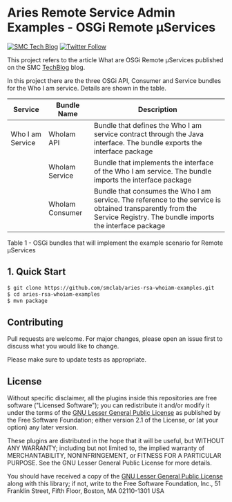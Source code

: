 # Aries Remote Service Admin Examples - OSGi Remote µServices
[![SMC Tech Blog](https://img.shields.io/badge/Mainteiner-SMC%20Tech%20Blog-blue)](https://techblog.smc.it) [![Twitter Follow](https://img.shields.io/twitter/follow/SMCpartner.svg?style=social&label=%40SMCpartner%20on%20Twitter&style=plastic)](https://twitter.com/SMCpartner) 

This project refers to the article What are OSGi Remote µServices published 
on the SMC [TechBlog](https://techblog.smc.it) blog.

In this project there are the three OSGi API, Consumer and Service bundles for 
the Who I am service. Details are shown in the table.

| Service              | Bundle Name     | Description                                                  |
| -------------------- | --------------- | ------------------------------------------------------------ |
| Who I am Service     | WhoIam API      | Bundle that defines the Who I am service contract through the Java interface. The bundle exports the interface package |
|                      | WhoIam Service  | Bundle that implements the interface of the Who I am service. The bundle imports the interface package |
|                      | WhoIam Consumer | Bundle that consumes the Who I am service. The reference to the service is obtained transparently from the Service Registry. The bundle imports the interface package |

Table 1 - OSGi bundles that will implement the example scenario for Remote µServices


## 1. Quick Start

```bash
$ git clone https://github.com/smclab/aries-rsa-whoiam-examples.git
$ cd aries-rsa-whoiam-examples
$ mvn package
```


## Contributing
Pull requests are welcome. For major changes, please open an issue first to 
discuss what you would like to change.

Please make sure to update tests as appropriate.


## License

Without specific disclaimer, all the plugins inside this repositories are free
software ("Licensed Software"); you can redistribute it and/or modify it under
the terms of the [GNU Lesser General Public License](http://www.gnu.org/licenses/lgpl-2.1.html)
as published by the Free Software Foundation; either version 2.1 of the License,
or (at your option) any later version.

These plugins are distributed in the hope that it will be useful, but WITHOUT ANY
WARRANTY; including but not limited to, the implied warranty of MERCHANTABILITY,
NONINFRINGEMENT, or FITNESS FOR A PARTICULAR PURPOSE. See the GNU Lesser General
Public License for more details.

You should have received a copy of the [GNU Lesser General Public
License](http://www.gnu.org/licenses/lgpl-2.1.html) along with this library; if
not, write to the Free Software Foundation, Inc., 51 Franklin Street, Fifth
Floor, Boston, MA 02110-1301 USA